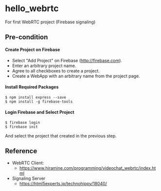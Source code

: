 # hello_webrtc
For first WebRTC project
(Firebase signaling)

## Pre-condition
#### Create Project on Firebase
- Select "Add Project" on Firebase (http://firebase.com).
- Enter an arbitrary project name. 
- Agree to all checkboxes to create a project.
- Create a WebApp with an arbitrary name from the project page.


#### Install Required Packages
``` 
$ npm install express --save
$ npm install -g firebase-tools
```


#### Login Firebase and Select Project
``` 
$ firebase login
$ firebase init
``` 
And select the project that created in the previous step.


## Reference
- WebRTC Client:
    - https://www.hiramine.com/programming/videochat_webrtc/index.html
- Signaling Server
    - https://html5experts.jp/technohippy/18040/